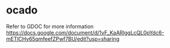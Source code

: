 # ocado

Refer to GDOC for more information 
https://docs.google.com/document/d/1vF_KaARlggLcQL0pYdc6-mETlCHy65qmfeefZPwf7BU/edit?usp=sharing